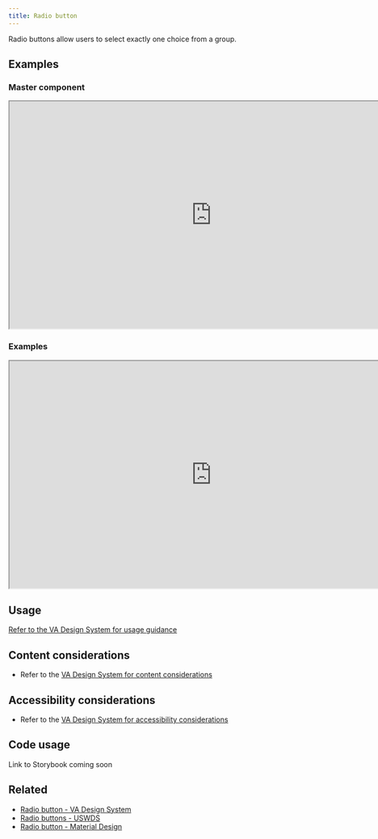 ```yaml
---
title: Radio button
---
```


Radio buttons allow users to select exactly one choice from a group.

## Examples

### Master component
<iframe width="800" height="450" alt="Image of master component in Figma showing light and dark mode" src="https://www.figma.com/embed?embed_host=share&url=https%3A%2F%2Fwww.figma.com/file/mAMh8vyVgsevAOungfvGN6/%5BNEW%5D-Checkbox-%26-Radio-Buttons?type=design&node-id=1509-7909&mode=design&t=iS5TS46EHWCYCjWn-4" title="Image of master component in Figma showing light and dark mode" allowfullscreen></iframe>

### Examples
<iframe width="800" height="450" alt="Image of component examples in Figma" src="https://www.figma.com/embed?embed_host=share&url=https%3A%2F%2Fwww.figma.com/file/mAMh8vyVgsevAOungfvGN6/%5BNEW%5D-Checkbox-%26-Radio-Buttons?type=design&node-id=1509-7910&mode=design&t=iS5TS46EHWCYCjWn-4" allowfullscreen></iframe>

## Usage

[Refer to the VA Design System for usage guidance](https://design.va.gov/components/form/checkbox)

## Content considerations
* Refer to the [VA Design System for content considerations](https://design.va.gov/components/form/checkbox/#content-considerations)

## Accessibility considerations
* Refer to the [VA Design System for accessibility considerations](https://design.va.gov/components/form/checkbox/#accessibility-considerations)

## Code usage
Link to Storybook coming soon

## Related
* [Radio button - VA Design System](https://design.va.gov/components/form/radio-button)
* [Radio buttons - USWDS](https://designsystem.digital.gov/components/radio-buttons/)
* [Radio button - Material Design](https://m3.material.io/components/radio-button/overview)